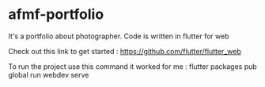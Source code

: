 # afmf-portfolio
It's a portfolio about photographer. Code is written in flutter for web

Check out this link to get started : 
https://github.com/flutter/flutter_web

To run the project use this command it worked for me : 
flutter packages pub global run webdev serve 
